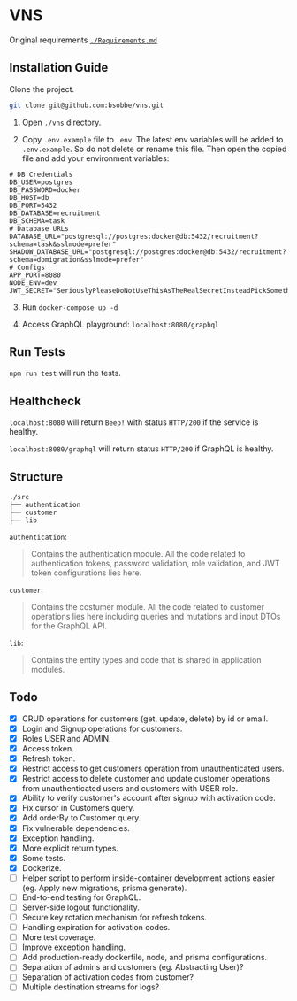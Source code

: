 # VNS

Original requirements [`./Requirements.md`](https://github.com/bsobbe/vns/blob/main/Requirements.md)

## Installation Guide

Clone the project.

```sh
git clone git@github.com:bsobbe/vns.git
```

1. Open `./vns` directory.

2. Copy `.env.example` file to `.env`. The latest env variables will be added to `.env.example`. So do not delete or rename this file. Then open the copied file and add your environment variables:

```env
# DB Credentials
DB_USER=postgres
DB_PASSWORD=docker
DB_HOST=db
DB_PORT=5432
DB_DATABASE=recruitment
DB_SCHEMA=task
# Database URLs
DATABASE_URL="postgresql://postgres:docker@db:5432/recruitment?schema=task&sslmode=prefer"
SHADOW_DATABASE_URL="postgresql://postgres:docker@db:5432/recruitment?schema=dbmigration&sslmode=prefer"
# Configs
APP_PORT=8080
NODE_ENV=dev
JWT_SECRET="SeriouslyPleaseDoNotUseThisAsTheRealSecretInsteadPickSomethingReallyComplexThatConfusesBots!"
```

3. Run `docker-compose up -d`

4. Access GraphQL playground: `localhost:8080/graphql`

## Run Tests
`npm run test` will run the tests.

## Healthcheck
`localhost:8080` will return `Beep!` with status `HTTP/200` if the service is healthy.

`localhost:8080/graphql` will return status `HTTP/200` if GraphQL is healthy.

## Structure
```code
./src
├── authentication
├── customer
├── lib
```

`authentication`:
> Contains the authentication module. All the code related to authentication tokens, password validation, role validation, and JWT token configurations lies here.

`customer`:
> Contains the costumer module. All the code related to customer operations lies here including queries and mutations and input DTOs for the GraphQL API.

`lib`:
> Contains the entity types and code that is shared in application modules.

## Todo

- [x] CRUD operations for customers (get, update, delete) by id or email.
- [x] Login and Signup operations for customers.
- [x] Roles USER and ADMIN.
- [x] Access token.
- [x] Refresh token.
- [x] Restrict access to get customers operation from unauthenticated users.
- [x] Restrict access to delete customer and update customer operations from unauthenticated users and customers with USER role.
- [x] Ability to verify customer's account after signup with activation code.
- [x] Fix cursor in Customers query.
- [x] Add orderBy to Customer query.
- [x] Fix vulnerable dependencies.
- [x] Exception handling.
- [x] More explicit return types.
- [x] Some tests.
- [x] Dockerize.
- [ ] Helper script to perform inside-container development actions easier (eg. Apply new migrations, prisma generate).
- [ ] End-to-end testing for GraphQL.
- [ ] Server-side logout functionality.
- [ ] Secure key rotation mechanism for refresh tokens.
- [ ] Handling expiration for activation codes.
- [ ] More test coverage.
- [ ] Improve exception handling.
- [ ] Add production-ready dockerfile, node, and prisma configurations.
- [ ] Separation of admins and customers (eg. Abstracting User)?
- [ ] Separation of activation codes from customer?
- [ ] Multiple destination streams for logs?